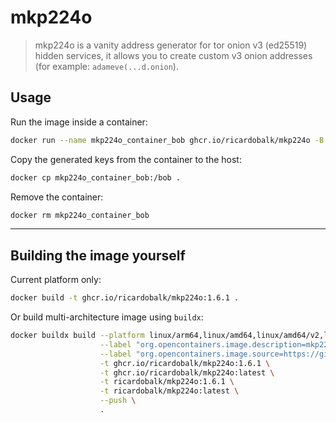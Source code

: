 # mkp224o

> mkp224o is a vanity address generator for tor onion v3 (ed25519) hidden services, it allows you to create custom v3 onion addresses (for example: `adameve(...d.onion`).

## Usage

Run the image inside a container:

```sh
docker run --name mkp224o_container_bob ghcr.io/ricardobalk/mkp224o -B bob -d /bob
```

Copy the generated keys from the container to the host:

```sh
docker cp mkp224o_container_bob:/bob .
```

Remove the container:

```sh
docker rm mkp224o_container_bob
```

---

## Building the image yourself

Current platform only:

```sh
docker build -t ghcr.io/ricardobalk/mkp224o:1.6.1 .
```

Or build multi-architecture image using `buildx`:

```sh
docker buildx build --platform linux/arm64,linux/amd64,linux/amd64/v2,linux/ppc64le,linux/s390x,linux/386,linux/arm/v7,linux/arm/v6 \
                    --label "org.opencontainers.image.description=mkp224o, vanity address generator for tor onion v3 (ed25519) hidden services"  \
                    --label "org.opencontainers.image.source=https://github.com/ricardobalk/docker/tree/main/mkp224o" \
                    -t ghcr.io/ricardobalk/mkp224o:1.6.1 \
                    -t ghcr.io/ricardobalk/mkp224o:latest \
                    -t ricardobalk/mkp224o:1.6.1 \
                    -t ricardobalk/mkp224o:latest \
                    --push \
                    .
```

[mkp224o]: https://github.com/ricardobalk/docker/tree/main/mkp224o